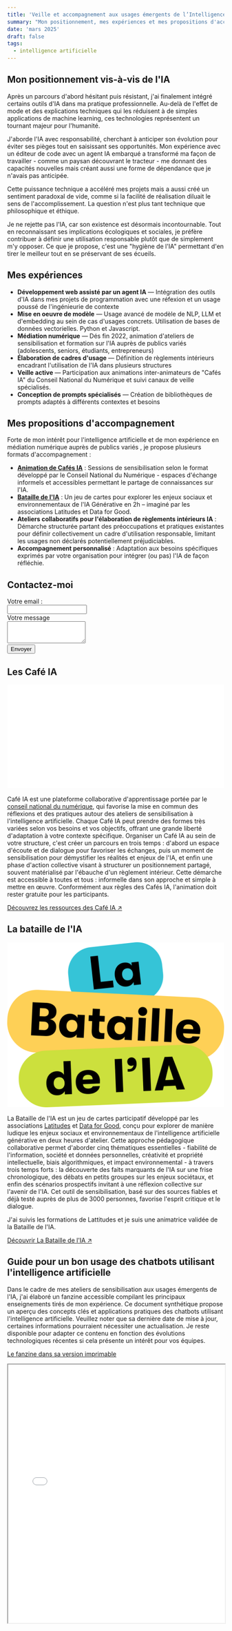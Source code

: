 ```yaml
---
title: 'Veille et accompagnement aux usages émergents de l’Intelligence artificielle'
summary: "Mon positionnement, mes expériences et mes propositions d'accompagnement."
date: 'mars 2025'
draft: false
tags:
  - intelligence artificielle
---
```


## Mon positionnement vis-à-vis de l'IA

Après un parcours d'abord hésitant puis résistant, j'ai finalement intégré certains outils d'IA dans ma pratique professionnelle. Au-delà de l'effet de mode et des explications techniques qui les réduisent à de simples applications de machine learning, ces technologies représentent un tournant majeur pour l'humanité.

J'aborde l'IA avec responsabilité, cherchant à anticiper son évolution pour éviter ses pièges tout en saisissant ses opportunités. Mon expérience avec un éditeur de code avec un agent IA embarqué a transformé ma façon de travailler - comme un paysan découvrant le tracteur - me donnant des capacités nouvelles mais créant aussi une forme de dépendance que je n'avais pas anticipée.

Cette puissance technique a accéléré mes projets mais a aussi créé un sentiment paradoxal de vide, comme si la facilité de réalisation diluait le sens de l'accomplissement. La question n'est plus tant technique que philosophique et éthique.

Je ne rejette pas l'IA, car son existence est désormais incontournable. Tout en reconnaissant ses implications écologiques et sociales, je préfère contribuer à définir une utilisation responsable plutôt que de simplement m'y opposer. Ce que je propose, c'est une "hygiène de l'IA" permettant d'en tirer le meilleur tout en se préservant de ses écueils.

## Mes expériences

- **Développement web assisté par un agent IA** — Intégration des outils d'IA dans mes projets de programmation avec une réfexion et un usage poussé de l'ingénieurie de contexte
- **Mise en oeuvre de modèle** — Usage avancé de modèle de NLP, LLM et d'embedding au sein de cas d'usages concrets. Utilisation de bases de données vectorielles. Python et Javascript.
- **Médiation numérique** — Dés fin 2022, animation d'ateliers de sensibilisation et formation sur l'IA auprès de publics variés (adolescents, seniors, étudiants, entrepreneurs)
- **Élaboration de cadres d'usage** — Définition de règlements intérieurs encadrant l'utilisation de l'IA dans plusieurs structures
- **Veille active** — Participation aux animations inter-animateurs de "Cafés IA" du Conseil National du Numérique et suivi canaux de veille spécialisés.
- **Conception de prompts spécialisés** — Création de bibliothèques de prompts adaptés à différents contextes et besoins

## Mes propositions d'accompagnement

Forte de mon intérêt pour l'intelligence artificielle et de mon expérience en médiation numérique auprès de publics variés , je propose plusieurs formats d'accompagnement :

- **[Animation de Cafés IA](https://cafeia.org/)** : Sessions de sensibilisation selon le format développé par le Conseil National du Numérique - espaces d'échange informels et accessibles permettant le partage de connaissances sur l'IA.
- **[Bataille de l'IA](https://www.batailledelia.org/)** : Un jeu de cartes pour explorer les enjeux sociaux et environnementaux de l'IA Générative en 2h – imaginé par les associations Latitudes et Data for Good.
- **Ateliers collaboratifs pour l'élaboration de règlements intérieurs IA** : Démarche structurée partant des préoccupations et pratiques existantes pour définir collectivement un cadre d'utilisation responsable, limitant les usages non déclarés potentiellement préjudiciables.
- **Accompagnement personnalisé** : Adaptation aux besoins spécifiques exprimés par votre organisation pour intégrer (ou pas) l'IA de façon réfléchie.

## Contactez-moi

<form
  action="https://formspree.io/f/mjkbnlaz"
  method="POST"
>
  <label for="email" class="block font-medium leading-6 ">Votre email : </label>
  <div class="mt-2">
    <input id="email" name="email" type="email" autocomplete="email" class="block w-full rounded-md border-0 py-1.5 text-gray-900 shadow-sm ring-1 ring-inset ring-gray-300 placeholder:text-gray-400 focus:ring-2 focus:ring-inset focus:ring-indigo-600 sm:text-sm sm:leading-6">
  </div>
  <div class="col-span-full">
    <label for="message" class="block leading-6 ">Votre message</label>
    <div class="mt-2">
      <textarea id="message" name="message" rows="3" class="block w-full rounded-md border-0 py-1.5 text-gray-900 shadow-sm ring-1 ring-inset ring-gray-300 placeholder:text-gray-400 focus:ring-2 focus:ring-inset focus:ring-indigo-600 sm:text-sm sm:leading-6"></textarea>
    </div>
  </div>
  <div class="mt-6 flex items-center justify-end gap-x-6">
    <button type="submit"  class="rounded-md px-3 py-2 text-sm font-semibold text-black dark:text-white shadow-sm  focus-visible:outline focus-visible:outline-2 focus-visible:outline-offset-2 hover:bg-black/5 hover:dark:bg-white/10 border-black/15 dark:border-white/20 transition-colors duration-300 ease-in-out border">Envoyer</button>
  </div>
</form>

## Les Café IA

![Logo Café IA](AnimResized.gif)

Café IA est une plateforme collaborative d'apprentissage portée par le [conseil national du numérique](https://cnnumerique.fr/), qui favorise la mise en commun des réflexions et des pratiques autour des ateliers de sensibilisation à l'intelligence artificielle. Chaque Café IA peut prendre des formes très variées selon vos besoins et vos objectifs, offrant une grande liberté d'adaptation à votre contexte spécifique. Organiser un Café IA au sein de votre structure, c'est créer un parcours en trois temps : d'abord un espace d'écoute et de dialogue pour favoriser les échanges, puis un moment de sensibilisation pour démystifier les réalités et enjeux de l'IA, et enfin une phase d'action collective visant à structurer un positionnement partagé, souvent matérialisé par l'ébauche d'un règlement intérieur. Cette démarche est accessible à toutes et tous : informelle dans son approche et simple à mettre en œuvre.
Conformément aux règles des Cafés IA, l'animation doit rester gratuite pour les participants.

[Découvrez les ressources des Café IA ↗](https://cafeia.org/)


## La bataille de l'IA

![Logo Bataille de l'IA](Logo-Bataille-IA.png)

La Bataille de l'IA est un jeu de cartes participatif développé par les associations [Latitudes](https://www.latitudes.cc/) et [Data for Good](https://dataforgood.fr/), conçu pour explorer de manière ludique les enjeux sociaux et environnementaux de l'intelligence artificielle générative en deux heures d'atelier. Cette approche pédagogique collaborative permet d'aborder cinq thématiques essentielles - fiabilité de l'information, société et données personnelles, créativité et propriété intellectuelle, biais algorithmiques, et impact environnemental - à travers trois temps forts : la découverte des faits marquants de l'IA sur une frise chronologique, des débats en petits groupes sur les enjeux sociétaux, et enfin des scénarios prospectifs invitant à une réflexion collective sur l'avenir de l'IA. Cet outil de sensibilisation, basé sur des sources fiables et déjà testé auprès de plus de 3000 personnes, favorise l'esprit critique et le dialogue.

J'ai suivis les formations de Lattitudes et je suis une animatrice validée de la Bataille de l'IA.

[Découvrir La Bataille de l'IA ↗](https://www.batailledelia.org/)


## Guide pour un bon usage des chatbots utilisant l'intelligence artificielle

Dans le cadre de mes ateliers de sensibilisation aux usages émergents de l'IA, j'ai élaboré un fanzine accessible compilant les principaux enseignements tirés de mon expérience.
Ce document synthétique propose un aperçu des concepts clés et applications pratiques des chatbots utilisant l'intelligence artificielle. Veuillez noter que sa dernière date de mise à jour, certaines informations pourraient nécessiter une actualisation.
Je reste disponible pour adapter ce contenu en fonction des évolutions technologiques récentes si cela présente un intérêt pour vos équipes.

[Le fanzine dans sa version imprimable](/Fanzine-IA-version-imprimable.pdf)

<iframe src="/Fanzine-IA-version-non-imprimable.pdf" width="100%" height="600px"></iframe>
